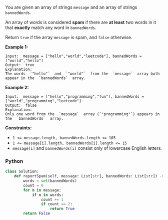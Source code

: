 You are given an array of strings  `message`  and an array of strings  `bannedWords`.

An array of words is considered  **spam**  if there are  **at least**  two words in it that  **exactly**  match any word
in  `bannedWords`.

Return  `true`  if the array  `message`  is spam, and  `false`  otherwise.

**Example 1:**

```
Input:  message = ["hello","world","leetcode"], bannedWords = ["world","hello"]
Output:  true
Explanation:
The words  `"hello"`  and  `"world"`  from the  `message`  array both appear in the  `bannedWords`  array.
```

**Example 2:**

```
Input:  message = ["hello","programming","fun"], bannedWords = ["world","programming","leetcode"]
Output:  false
Explanation:
Only one word from the  `message`  array (`"programming"`) appears in the  `bannedWords`  array.
```

**Constraints:**

- `1 <= message.length, bannedWords.length <= 105`
- `1 <= message[i].length, bannedWords[i].length <= 15`
- `message[i]`  and  `bannedWords[i]`  consist only of lowercase English letters.

### Python

```python
class Solution:
    def reportSpam(self, message: List[str], bannedWords: List[str]) -> bool:
        words = set(bannedWords)
        count = 0
        for m in message:
            if m in words:
                count += 1
                if count == 2:
                    return True
        return False
```